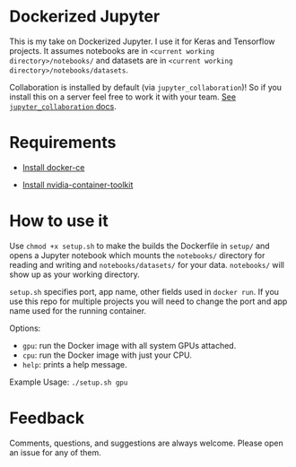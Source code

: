# Dockerized Jupyter

This is my take on Dockerized Jupyter.  I use it for Keras and Tensorflow projects.  It assumes notebooks are in `<current working directory>/notebooks/` and datasets are in `<current working directory>/notebooks/datasets`.

Collaboration is installed by default (via `jupyter_collaboration`)!  So if you install this on a server feel free to work it with your team.  [See `jupyter_collaboration` docs](https://jupyterlab-realtime-collaboration.readthedocs.io/en/latest/).

# Requirements

- [Install docker-ce](https://docs.docker.com/engine/install/)

- [Install nvidia-container-toolkit](https://docs.nvidia.com/datacenter/cloud-native/container-toolkit/latest/install-guide.html)


# How to use it

Use `chmod +x setup.sh` to make the builds the Dockerfile in `setup/` and opens a Jupyter notebook which mounts the `notebooks/` directory for reading and writing and `notebooks/datasets/` for your data.  `notebooks/` will show up as your working directory.

`setup.sh` specifies port, app name, other fields used in `docker run`.  If you use this repo for multiple projects you will need to change the port and app name used for the running container.

Options:
- `gpu`: run the Docker image with all system GPUs attached.
- `cpu`: run the Docker image with just your CPU.
- `help`: prints a help message.


Example Usage: `./setup.sh gpu`




# Feedback

Comments, questions, and suggestions are always welcome.  Please open an issue for any of them.